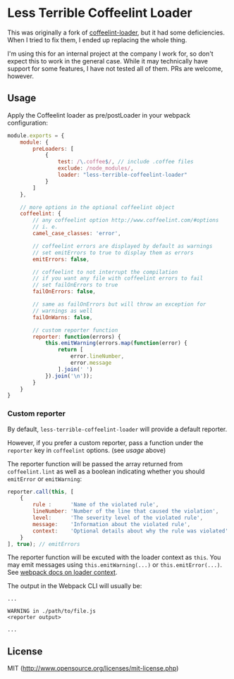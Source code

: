 # Less Terrible Coffeelint Loader

This was originally a fork of [coffeelint-loader](https://github.com/bline/coffeelint-loader), but it had some deficiencies. When I tried to fix them, I ended up replacing the whole thing.

I'm using this for an internal project at the company I work for, so don't expect this to work in the general case. While it may technically have support for some features, I have not tested all of them. PRs are welcome, however.

## Usage

Apply the Coffeelint loader as pre/postLoader in your webpack configuration:

``` javascript
module.exports = {
	module: {
		preLoaders: [
			{
				test: /\.coffee$/, // include .coffee files
				exclude: /node_modules/,
				loader: "less-terrible-coffeelint-loader"
			}
		]
	},

	// more options in the optional coffeelint object
	coffeelint: {
		// any coffeelint option http://www.coffeelint.com/#options
		// i. e.
		camel_case_classes: 'error',

		// coffeelint errors are displayed by default as warnings
		// set emitErrors to true to display them as errors
		emitErrors: false,

		// coffeelint to not interrupt the compilation
		// if you want any file with coffeelint errors to fail
		// set failOnErrors to true
		failOnErrors: false,

        // same as failOnErrors but will throw an exception for
        // warnings as well
		failOnWarns: false,

		// custom reporter function
		reporter: function(errors) {
            this.emitWarning(errors.map(function(error) {
                return [
                    error.lineNumber,
                    error.message
                ].join(' ')
            }).join('\n'));
        }
	}
}
```

### Custom reporter

By default, `less-terrible-coffeelint-loader` will provide a default reporter.

However, if you prefer a custom reporter, pass a function under the `reporter` key in `coffeelint` options. (see *usage* above)

The reporter function will be passed the array returned from `coffeelint.lint` as well as a boolean indicating whether you should `emitError` or `emitWarning`:
```js
reporter.call(this, [
    {
        rule :      'Name of the violated rule',
        lineNumber: 'Number of the line that caused the violation',
        level:      'The severity level of the violated rule',
        message:    'Information about the violated rule',
        context:    'Optional details about why the rule was violated'
    }
], true); // emitErrors
```

The reporter function will be excuted with the loader context as `this`. You may emit messages using `this.emitWarning(...)` or `this.emitError(...)`. See [webpack docs on loader context](http://webpack.github.io/docs/loaders.html#loader-context).

The output in the Webpack CLI will usually be:
```
...

WARNING in ./path/to/file.js
<reporter output>

...
```

## License

MIT (http://www.opensource.org/licenses/mit-license.php)

